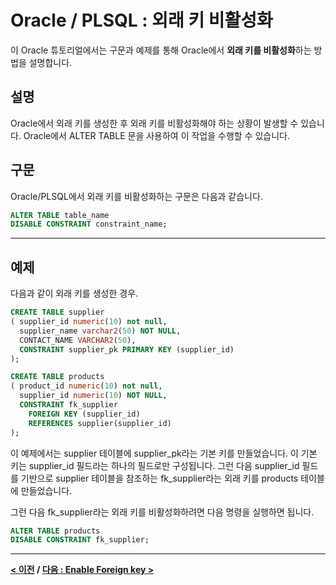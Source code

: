 # Oracle / PLSQL : 외래 키 비활성화

이 Oracle 튜토리얼에서는 구문과 예제를 통해 Oracle에서 **외래 키를 비활성화**하는 방법을 설명합니다.

## 설명
Oracle에서 외래 키를 생성한 후 외래 키를 비활성화해야 하는 상황이 발생할 수 있습니다. Oracle에서 ALTER TABLE 문을 사용하여 이 작업을 수행할 수 있습니다.

## 구문
Oracle/PLSQL에서 외래 키를 비활성화하는 구문은 다음과 같습니다.
```sql
ALTER TABLE table_name
DISABLE CONSTRAINT constraint_name;
```

---
## 예제
다음과 같이 외래 키를 생성한 경우.
```sql
CREATE TABLE supplier
( supplier_id numeric(10) not null,
  supplier_name varchar2(50) NOT NULL,
  CONTACT_NAME VARCHAR2(50),
  CONSTRAINT supplier_pk PRIMARY KEY (supplier_id)
);

CREATE TABLE products
( product_id numeric(10) not null,
  supplier_id numeric(10) NOT NULL,
  CONSTRAINT fk_supplier
    FOREIGN KEY (supplier_id)
    REFERENCES supplier(supplier_id)
);
```
이 예제에서는 supplier 테이블에 supplier_pk라는 기본 키를 만들었습니다. 이 기본 키는 supplier_id 필드라는 하나의 필드로만 구성됩니다. 그런 다음 supplier_id 필드를 기반으로 supplier 테이블을 참조하는 fk_supplier라는 외래 키를 products 테이블에 만들었습니다.

그런 다음 fk_supplier라는 외래 키를 비활성화하려면 다음 명령을 실행하면 됩니다.
```sql
ALTER TABLE products
DISABLE CONSTRAINT fk_supplier;
```

---
**[< 이전](Foreign_Keys_Drop.md) / [다음 : Enable Foreign key >](Foreign_Keys_Enable.md)**